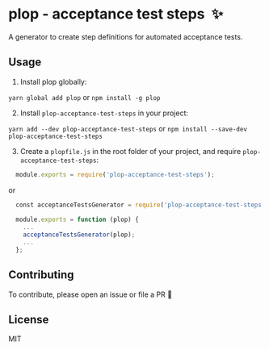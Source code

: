 # plop - acceptance test steps  ✨
A generator to create step definitions for automated acceptance tests.

## Usage
1. Install plop globally:

`yarn global add plop` or `npm install -g plop`

2. Install `plop-acceptance-test-steps` in your project:

`yarn add --dev plop-acceptance-test-steps` or `npm install --save-dev plop-acceptance-test-steps`

3. Create a `plopfile.js` in the root folder of your project, and require `plop-acceptance-test-steps`:

```javascript
  module.exports = require('plop-acceptance-test-steps');
```

  or

```javascript
  const acceptanceTestsGenerator = require('plop-acceptance-test-steps');
  
  module.exports = function (plop) {
    ...
    acceptanceTestsGenerator(plop);
    ...
  };
```

## Contributing
To contribute, please open an issue or file a PR 💪

## License
MIT
